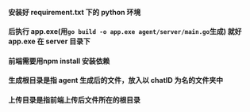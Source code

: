 #### 安装好 requirement.txt 下的 python 环境

#### 后执行 app.exe(用`go build -o app.exe agent/server/main.go`生成) 就好 app.exe 在 server 目录下

#### 前端需要用npm install 安装依赖

#### 生成根目录是指 agent 生成后的文件，放入以 chatID 为名的文件夹中

#### 上传目录是指前端上传后文件所在的根目录
